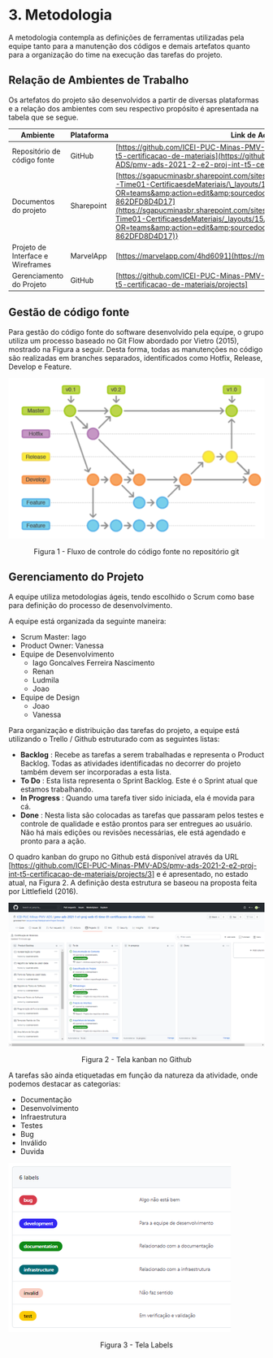# 3. Metodologia

A metodologia contempla as definições de ferramentas utilizadas pela equipe tanto para a manutenção dos códigos e demais artefatos quanto para a organização do time na execução das tarefas do projeto.

## Relação de Ambientes de Trabalho

Os artefatos do projeto são desenvolvidos a partir de diversas plataformas e a relação dos ambientes com seu respectivo propósito é apresentada na tabela que se segue.

| **Ambiente** | **Plataforma** | **Link de Acesso** |
| --- | --- | --- |
| Repositório de código fonte | GitHub | [https://github.com/ICEI-PUC-Minas-PMV-ADS/pmv-ads-2021-2-e2-proj-int-t5-certificacao-de-materiais](https://github.com/ICEI-PUC-Minas-PMV-ADS/pmv-ads-2021-2-e2-proj-int-t5-certificacao-de-materiais) |
| Documentos do projeto | Sharepoint | [https://sgapucminasbr.sharepoint.com/sites/team\_sga\_865\_2021\_1\_5954105-Time01-CertificaesdeMateriais/\_layouts/15/Doc.aspx?OR=teams&amp;action=edit&amp;sourcedoc={332522EB-2AAB-4237-9959-862DFD8D4D17](https://sgapucminasbr.sharepoint.com/sites/team_sga_865_2021_1_5954105-Time01-CertificaesdeMateriais/_layouts/15/Doc.aspx?OR=teams&amp;action=edit&amp;sourcedoc=%7B332522EB-2AAB-4237-9959-862DFD8D4D17)} |
| Projeto de Interface e Wireframes | MarvelApp | [https://marvelapp.com/4hd6091](https://marvelapp.com/4hd6091) |
| Gerenciamento do Projeto | GitHub | [https://github.com/ICEI-PUC-Minas-PMV-ADS/pmv-ads-2021-2-e2-proj-int-t5-certificacao-de-materiais/projects] |

## Gestão de código fonte

Para gestão do código fonte do software desenvolvido pela equipe, o grupo utiliza um processo baseado no Git Flow abordado por Vietro (2015), mostrado na Figura a seguir. Desta forma, todas as manutenções no código são realizadas em branches separados, identificados como Hotfix, Release, Develop e Feature. 


![Fluxo de controle](img/Figura%201.png)
<center>Figura 1 - Fluxo de controle do código fonte no repositório git</center>

## Gerenciamento do Projeto

A equipe utiliza metodologias ágeis, tendo escolhido o Scrum como base para definição do processo de desenvolvimento.

A equipe está organizada da seguinte maneira:

- Scrum Master: Iago
- Product Owner: Vanessa
- Equipe de Desenvolvimento
  - Iago Goncalves Ferreira Nascimento
  - Renan
  - Ludmila
  - Joao
- Equipe de Design
  - Joao
  - Vanessa

Para organização e distribuição das tarefas do projeto, a equipe está utilizando o Trello / Github estruturado com as seguintes listas:

- **Backlog** : Recebe as tarefas a serem trabalhadas e representa o Product Backlog. Todas as atividades identificadas no decorrer do projeto também devem ser incorporadas a esta lista.
- **To Do** : Esta lista representa o Sprint Backlog. Este é o Sprint atual que estamos trabalhando.
- **In Progress** : Quando uma tarefa tiver sido iniciada, ela é movida para cá.
- **Done** : Nesta lista são colocadas as tarefas que passaram pelos testes e controle de qualidade e estão prontos para ser entregues ao usuário. Não há mais edições ou revisões necessárias, ele está agendado e pronto para a ação.

O quadro kanban do grupo no Github está disponível através da URL [https://github.com/ICEI-PUC-Minas-PMV-ADS/pmv-ads-2021-2-e2-proj-int-t5-certificacao-de-materiais/projects/3] e é apresentado, no estado atual, na Figura 2. A definição desta estrutura se baseou na proposta feita por Littlefield (2016).


![Tela Kanban](img/Figura%202.PNG)
<center>Figura 2 - Tela kanban no Github</center>

A tarefas são ainda etiquetadas em função da natureza da atividade, onde podemos destacar as categorias:

- Documentação
- Desenvolvimento
- Infraestrutura
- Testes
- Bug
- Inválido
- Duvida

![Tela Labels](img/Figura%203.png)
<center>Figura 3 - Tela Labels</center>

